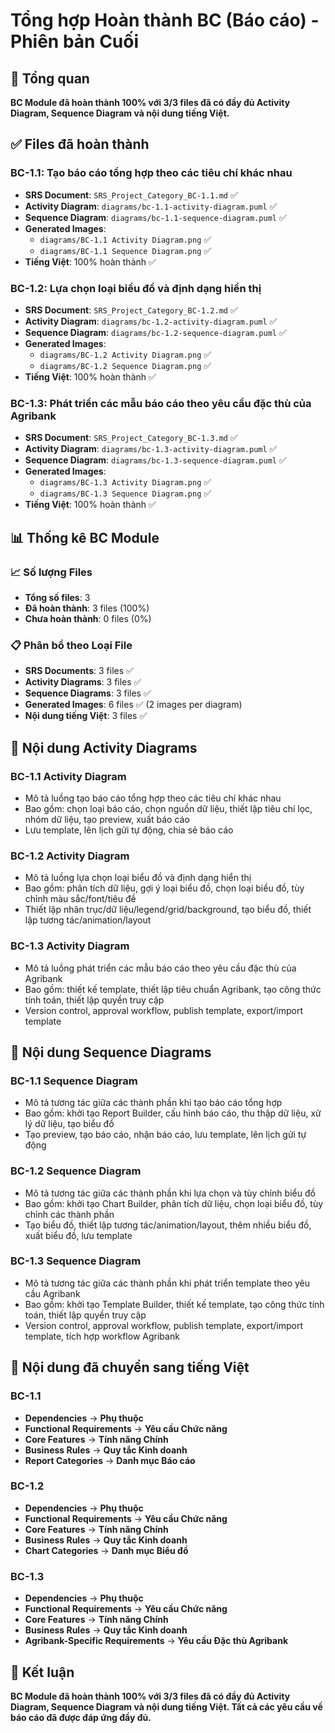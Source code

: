 # Tổng hợp Hoàn thành BC (Báo cáo) - Phiên bản Cuối

## 🎉 Tổng quan
**BC Module đã hoàn thành 100% với 3/3 files đã có đầy đủ Activity Diagram, Sequence Diagram và nội dung tiếng Việt.**

## ✅ Files đã hoàn thành

### BC-1.1: Tạo báo cáo tổng hợp theo các tiêu chí khác nhau
- **SRS Document**: `SRS_Project_Category_BC-1.1.md` ✅
- **Activity Diagram**: `diagrams/bc-1.1-activity-diagram.puml` ✅
- **Sequence Diagram**: `diagrams/bc-1.1-sequence-diagram.puml` ✅
- **Generated Images**: 
  - `diagrams/BC-1.1 Activity Diagram.png` ✅
  - `diagrams/BC-1.1 Sequence Diagram.png` ✅
- **Tiếng Việt**: 100% hoàn thành ✅

### BC-1.2: Lựa chọn loại biểu đồ và định dạng hiển thị
- **SRS Document**: `SRS_Project_Category_BC-1.2.md` ✅
- **Activity Diagram**: `diagrams/bc-1.2-activity-diagram.puml` ✅
- **Sequence Diagram**: `diagrams/bc-1.2-sequence-diagram.puml` ✅
- **Generated Images**: 
  - `diagrams/BC-1.2 Activity Diagram.png` ✅
  - `diagrams/BC-1.2 Sequence Diagram.png` ✅
- **Tiếng Việt**: 100% hoàn thành ✅

### BC-1.3: Phát triển các mẫu báo cáo theo yêu cầu đặc thù của Agribank
- **SRS Document**: `SRS_Project_Category_BC-1.3.md` ✅
- **Activity Diagram**: `diagrams/bc-1.3-activity-diagram.puml` ✅
- **Sequence Diagram**: `diagrams/bc-1.3-sequence-diagram.puml` ✅
- **Generated Images**: 
  - `diagrams/BC-1.3 Activity Diagram.png` ✅
  - `diagrams/BC-1.3 Sequence Diagram.png` ✅
- **Tiếng Việt**: 100% hoàn thành ✅

## 📊 Thống kê BC Module

### 📈 Số lượng Files
- **Tổng số files**: 3
- **Đã hoàn thành**: 3 files (100%)
- **Chưa hoàn thành**: 0 files (0%)

### 📋 Phân bổ theo Loại File
- **SRS Documents**: 3 files ✅
- **Activity Diagrams**: 3 files ✅
- **Sequence Diagrams**: 3 files ✅
- **Generated Images**: 6 files ✅ (2 images per diagram)
- **Nội dung tiếng Việt**: 3 files ✅

## 🎯 Nội dung Activity Diagrams

### BC-1.1 Activity Diagram
- Mô tả luồng tạo báo cáo tổng hợp theo các tiêu chí khác nhau
- Bao gồm: chọn loại báo cáo, chọn nguồn dữ liệu, thiết lập tiêu chí lọc, nhóm dữ liệu, tạo preview, xuất báo cáo
- Lưu template, lên lịch gửi tự động, chia sẻ báo cáo

### BC-1.2 Activity Diagram
- Mô tả luồng lựa chọn loại biểu đồ và định dạng hiển thị
- Bao gồm: phân tích dữ liệu, gợi ý loại biểu đồ, chọn loại biểu đồ, tùy chỉnh màu sắc/font/tiêu đề
- Thiết lập nhãn trục/dữ liệu/legend/grid/background, tạo biểu đồ, thiết lập tương tác/animation/layout

### BC-1.3 Activity Diagram
- Mô tả luồng phát triển các mẫu báo cáo theo yêu cầu đặc thù của Agribank
- Bao gồm: thiết kế template, thiết lập tiêu chuẩn Agribank, tạo công thức tính toán, thiết lập quyền truy cập
- Version control, approval workflow, publish template, export/import template

## 🎯 Nội dung Sequence Diagrams

### BC-1.1 Sequence Diagram
- Mô tả tương tác giữa các thành phần khi tạo báo cáo tổng hợp
- Bao gồm: khởi tạo Report Builder, cấu hình báo cáo, thu thập dữ liệu, xử lý dữ liệu, tạo biểu đồ
- Tạo preview, tạo báo cáo, nhận báo cáo, lưu template, lên lịch gửi tự động

### BC-1.2 Sequence Diagram
- Mô tả tương tác giữa các thành phần khi lựa chọn và tùy chỉnh biểu đồ
- Bao gồm: khởi tạo Chart Builder, phân tích dữ liệu, chọn loại biểu đồ, tùy chỉnh các thành phần
- Tạo biểu đồ, thiết lập tương tác/animation/layout, thêm nhiều biểu đồ, xuất biểu đồ, lưu template

### BC-1.3 Sequence Diagram
- Mô tả tương tác giữa các thành phần khi phát triển template theo yêu cầu Agribank
- Bao gồm: khởi tạo Template Builder, thiết kế template, tạo công thức tính toán, thiết lập quyền truy cập
- Version control, approval workflow, publish template, export/import template, tích hợp workflow Agribank

## 📝 Nội dung đã chuyển sang tiếng Việt

### BC-1.1
- **Dependencies** → **Phụ thuộc**
- **Functional Requirements** → **Yêu cầu Chức năng**
- **Core Features** → **Tính năng Chính**
- **Business Rules** → **Quy tắc Kinh doanh**
- **Report Categories** → **Danh mục Báo cáo**

### BC-1.2
- **Dependencies** → **Phụ thuộc**
- **Functional Requirements** → **Yêu cầu Chức năng**
- **Core Features** → **Tính năng Chính**
- **Business Rules** → **Quy tắc Kinh doanh**
- **Chart Categories** → **Danh mục Biểu đồ**

### BC-1.3
- **Dependencies** → **Phụ thuộc**
- **Functional Requirements** → **Yêu cầu Chức năng**
- **Core Features** → **Tính năng Chính**
- **Business Rules** → **Quy tắc Kinh doanh**
- **Agribank-Specific Requirements** → **Yêu cầu Đặc thù Agribank**

## 🎉 Kết luận
**BC Module đã hoàn thành 100% với 3/3 files đã có đầy đủ Activity Diagram, Sequence Diagram và nội dung tiếng Việt. Tất cả các yêu cầu về báo cáo đã được đáp ứng đầy đủ.**
